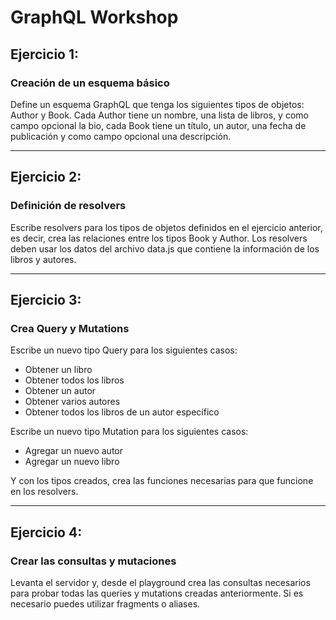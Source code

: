 # GraphQL Workshop

## Ejercicio 1:

### Creación de un esquema básico

Define un esquema GraphQL que tenga los siguientes tipos de objetos: Author y Book.
Cada Author tiene un nombre, una lista de libros, y como campo opcional la bio, cada Book tiene un título, un autor, una fecha de publicación y como campo opcional una descripción.

---

## Ejercicio 2:

### Definición de resolvers

Escribe resolvers para los tipos de objetos definidos en el ejercicio anterior, es decir, crea las relaciones entre los tipos Book y Author.
Los resolvers deben usar los datos del archivo data.js que contiene la información de los libros y autores.

---

## Ejercicio 3:

### Crea Query y Mutations

Escribe un nuevo tipo Query para los siguientes casos:

-   Obtener un libro
-   Obtener todos los libros
-   Obtener un autor
-   Obtener varios autores
-   Obtener todos los libros de un autor específico

Escribe un nuevo tipo Mutation para los siguientes casos:

-   Agregar un nuevo autor
-   Agregar un nuevo libro

Y con los tipos creados, crea las funciones necesarias para que funcione en los resolvers.

---

## Ejercicio 4:

### Crear las consultas y mutaciones

Levanta el servidor y, desde el playground crea las consultas necesarios para probar todas las queries y mutations creadas anteriormente.
Si es necesario puedes utilizar fragments o aliases.
